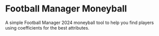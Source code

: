 # Football Manager Moneyball

A simple Football Manager 2024 moneyball tool to help you find players using coefficients for the best attributes.
